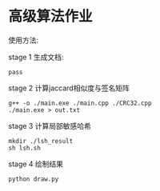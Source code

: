 # 高级算法作业

使用方法:

stage 1 生成文档:
```
pass
```

stage 2 计算jaccard相似度与签名矩阵
```
g++ -o ./main.exe ./main.cpp ./CRC32.cpp
./main.exe > out.txt

```

stage 3 计算局部敏感哈希
```
mkdir ./lsh_result
sh lsh.sh

```

stage 4 绘制结果
```
python draw.py
```